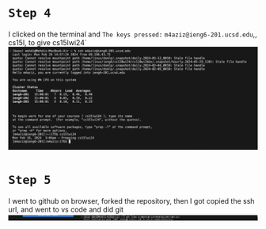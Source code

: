  # `Step 4`
I clicked on the terminal and 
`The keys pressed:` `m4aziz@ieng6-201.ucsd.edu`,<enter>, cs15l, <tab> to give cs15lwi24`
![image](Step4)

# `Step 5`
I went to github on browser, forked the repository, then I got copied the ssh url, and went to vs code and did git
![image](Step5)

